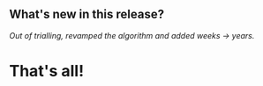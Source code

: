## What's new in this release?

_Out of trialling, revamped the algorithm and added weeks -> years._



# That's all! 